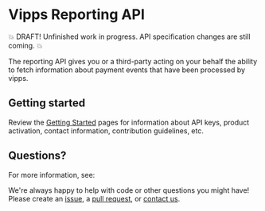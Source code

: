 <!-- START_METADATA
---
title: Introduction
sidebar_position: 1
---
END_METADATA -->

# Vipps Reporting API

💥 DRAFT! Unfinished work in progress. API specification changes are still coming. 💥

The reporting API gives you or a third-party acting on your behalf the ability to fetch information about payment events that have been processed by vipps.

## Getting started

Review the [Getting Started](https://github.com/vippsas/vipps-developers/blob/master/vipps-getting-started.md) pages for information about API keys, product activation, contact information, contribution guidelines, etc.

## Questions?

For more information, see:

We're always happy to help with code or other questions you might have!
Please create an [issue](https://github.com/vippsas/vipps-reporting-api/issues),
a [pull request](https://github.com/vippsas/vipps-reporting-api/pulls),
or [contact us](https://github.com/vippsas/vipps-reporting/blob/master/contact.md).